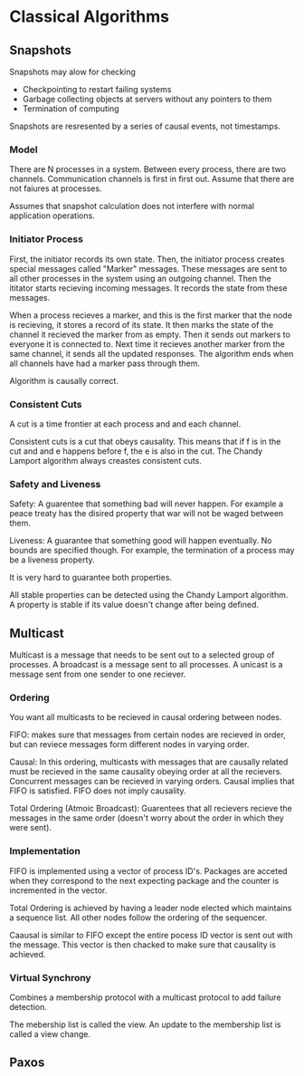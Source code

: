 # Classical Algorithms

## Snapshots

Snapshots may alow for checking

* Checkpointing to restart failing systems
* Garbage collecting objects at servers without any pointers to them
* Termination of computing

Snapshots are resresented by a series of causal events, not timestamps.

### Model

There are N processes in a system. Between every process, there are two channels. Communication channels is first in first out. Assume that there are not faiures at processes. 

Assumes that snapshot calculation does not interfere with normal application operations. 

### Initiator Process

First, the initiator records its own state. Then, the initiator process creates special messages called "Marker" messages. These messages are sent to all other processes in the system using an outgoing channel. Then the ititator starts recieving incoming messages. It records the state from these messages.

When a process recieves a marker, and this is the first marker that the node is recieving, it stores a record of its state. It then marks the state of the channel it recieved the marker from as empty. Then it sends out markers to everyone it is connected to. Next time it recieves another marker from the same channel, it sends all the updated responses. The algorithm ends when all channels have had a marker pass through them.

Algorithm is causally correct.

### Consistent Cuts

A cut is a time frontier at each process and and each channel. 

Consistent cuts is a cut that obeys causality. This means that if f is in the cut and and e happens before f, the e is also in the cut. The Chandy Lamport algorithm always creastes consistent cuts.

### Safety and Liveness

Safety: A guarentee that something bad will never happen. For example a peace treaty has the disired property that war will not be waged between them.

Liveness: A guarantee that something good will happen eventually. No bounds are specified though. For example, the termination of a process may be a liveness property.

It is very hard to guarantee both properties. 

All stable properties can be detected using the Chandy Lamport algorithm. A property is stable if its value doesn't change after being defined.

## Multicast

Multicast is a message that needs to be sent out to a selected group of processes. A broadcast is a message sent to all processes. A unicast is a message sent from one sender to one reciever. 

### Ordering

You want all multicasts to be recieved in causal ordering between nodes.

FIFO: makes sure that messages from certain nodes are recieved in order, but can reviece messages form different nodes in varying order.

Causal: In this ordering, multicasts with messages that are causally related must be recieved in the same causality obeying order at all the recievers. Concurrent messages can be recieved in varying orders. Causal implies that FIFO is satisfied. FIFO does not imply causality.

Total Ordering (Atmoic Broadcast): Guarentees that all recievers recieve the messages in the same order (doesn't worry about the order in which they were sent).

### Implementation

FIFO is implemented using a vector of process ID's. Packages are acceted when they correspond to the next expecting package and the counter is incremented in the vector.

Total Ordering is achieved by having a leader node elected which maintains a sequence list. All other nodes follow the ordering of the sequencer. 

Caausal is similar to FIFO except the entire pocess ID vector is sent out with the message. This vector is then chacked to make sure that causality is achieved.

### Virtual Synchrony

Combines a membership protocol with a multicast protocol to add failure detection.

The mebership list is called the view. An update to the membership list is called a view change.

## Paxos
